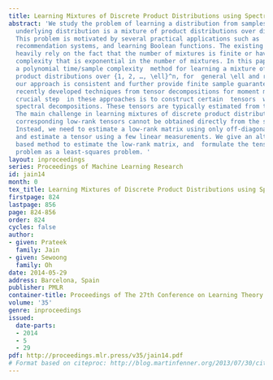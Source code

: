 ```yaml
---
title: Learning Mixtures of Discrete Product Distributions using Spectral Decompositions
abstract: 'We study the problem of learning a distribution from samples, when the
  underlying distribution is a mixture of product distributions over discrete domains.
  This problem is motivated by several practical applications such as  crowdsourcing,
  recommendation systems, and learning Boolean functions. The existing solutions either
  heavily rely on the fact that the number of mixtures is finite or have  sample/time
  complexity that is exponential in the number of mixtures. In this paper, we introduce
  a polynomial time/sample complexity  method for learning a mixture of r discrete
  product distributions over {1, 2, …, \ell}^n, for  general \ell and r. We show that
  our approach is consistent and further provide finite sample guarantees. We use
  recently developed techniques from tensor decompositions for moment matching. A
  crucial step  in these approaches is to construct certain  tensors  with low-rank
  spectral decompositions. These tensors are typically estimated from the sample moments.
  The main challenge in learning mixtures of discrete product distributions is that  the
  corresponding low-rank tensors cannot be obtained directly from the sample moments.
  Instead, we need to estimate a low-rank matrix using only off-diagonal entries,
  and estimate a tensor using a few linear measurements. We give an alternating minimization
  based method to estimate the low-rank matrix, and  formulate the tensor estimation
  problem as a least-squares problem. '
layout: inproceedings
series: Proceedings of Machine Learning Research
id: jain14
month: 0
tex_title: Learning Mixtures of Discrete Product Distributions using Spectral Decompositions
firstpage: 824
lastpage: 856
page: 824-856
order: 824
cycles: false
author:
- given: Prateek
  family: Jain
- given: Sewoong
  family: Oh
date: 2014-05-29
address: Barcelona, Spain
publisher: PMLR
container-title: Proceedings of The 27th Conference on Learning Theory
volume: '35'
genre: inproceedings
issued:
  date-parts:
  - 2014
  - 5
  - 29
pdf: http://proceedings.mlr.press/v35/jain14.pdf
# Format based on citeproc: http://blog.martinfenner.org/2013/07/30/citeproc-yaml-for-bibliographies/
---
```

